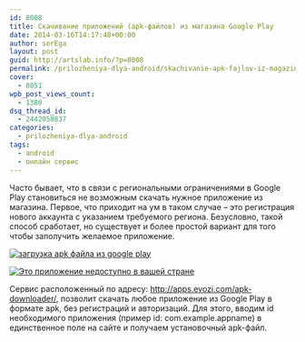 ```yaml
---
id: 8008
title: Скачивание приложений (apk-файлов) из магазина Google Play
date: 2014-03-16T14:17:48+00:00
author: serEga
layout: post
guid: http://artslab.info/?p=8008
permalink: /prilozheniya-dlya-android/skachivanie-apk-fajlov-iz-magazina-google-play/
cover:
  - 8051
wpb_post_views_count:
  - 1380
dsq_thread_id:
  - 2442058837
categories:
  - prilozheniya-dlya-android
tags:
  - android
  - онлайн сервис
---
```


Часто бывает, что в связи с региональными ограничениями в Google Play становиться не возможным скачать нужное приложение из магазина. Первое, что приходит на ум в таком случае &#8211; это регистрация нового аккаунта с указанием требуемого региона. Безусловно, такой способ сработает, но существует и более простой вариант для того чтобы заполучить желаемое приложение.

[<img class="aligncenter size-medium wp-image-8009" alt="загрузка apk файла из google play" src="{{site.img_cdn}}/skachat_apk_android-300x141.jpg" srcset="{{site.img_cdn}}/skachat_apk_android-300x141.jpg 300w, {{site.img_cdn}}/skachat_apk_android.jpg 787w" sizes="(max-width: 300px) 100vw, 300px" />]({{site.img_cdn}}/skachat_apk_android.jpg)

<!--more-->

[<img class="size-medium wp-image-8027 aligncenter" alt="Это приложение недоступно в вашей стране" src="{{site.img_cdn}}/prilozhenie_nedostupno-300x79.jpg" srcset="{{site.img_cdn}}/prilozhenie_nedostupno-300x79.jpg 300w, {{site.img_cdn}}/prilozhenie_nedostupno.jpg 565w" sizes="(max-width: 300px) 100vw, 300px" />]({{site.img_cdn}}/prilozhenie_nedostupno.jpg)

Сервис расположенный по адресу: <http://apps.evozi.com/apk-downloader/>, позволит скачать любое приложение из Google Play в формате apk, без регистраций и авторизаций. Для этого, вводим id необходимого приложения (пример id: com.example.appname) в единственное поле на сайте и получаем установочный apk-файл.